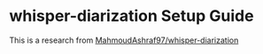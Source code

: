 # whisper-diarization Setup Guide
This is a research from [MahmoudAshraf97/whisper-diarization](https://github.com/MahmoudAshraf97/whisper-diarization)
